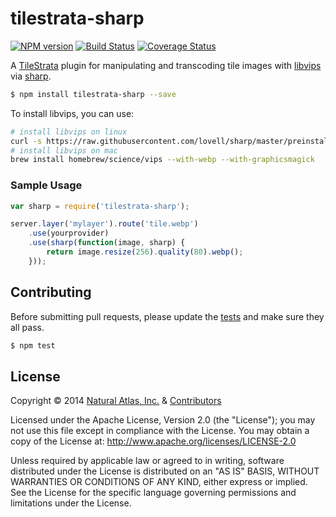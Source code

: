 # tilestrata-sharp
[![NPM version](http://img.shields.io/npm/v/tilestrata-sharp.svg?style=flat)](https://www.npmjs.org/package/tilestrata-sharp)
[![Build Status](https://travis-ci.org/naturalatlas/tilestrata-sharp.svg)](https://travis-ci.org/naturalatlas/tilestrata-sharp)
[![Coverage Status](http://img.shields.io/codecov/c/github/naturalatlas/tilestrata-sharp/master.svg?style=flat)](https://codecov.io/github/naturalatlas/tilestrata-sharp)

A [TileStrata](https://github.com/naturalatlas/tilestrata) plugin for manipulating and transcoding tile images with [libvips](https://github.com/jcupitt/libvips) via [sharp](https://github.com/lovell/sharp).

```sh
$ npm install tilestrata-sharp --save
```

To install libvips, you can use:
```sh
# install libvips on linux
curl -s https://raw.githubusercontent.com/lovell/sharp/master/preinstall.sh | bash -
# install libvips on mac
brew install homebrew/science/vips --with-webp --with-graphicsmagick
```

### Sample Usage

```js
var sharp = require('tilestrata-sharp');

server.layer('mylayer').route('tile.webp')
    .use(yourprovider)
    .use(sharp(function(image, sharp) {
        return image.resize(256).quality(80).webp();
    }));
```

## Contributing

Before submitting pull requests, please update the [tests](test) and make sure they all pass.

```sh
$ npm test
```

## License

Copyright &copy; 2014 [Natural Atlas, Inc.](https://github.com/naturalatlas) & [Contributors](https://github.com/naturalatlas/tilestrata-sharp/graphs/contributors)

Licensed under the Apache License, Version 2.0 (the "License"); you may not use this file except in compliance with the License. You may obtain a copy of the License at: http://www.apache.org/licenses/LICENSE-2.0

Unless required by applicable law or agreed to in writing, software distributed under the License is distributed on an "AS IS" BASIS, WITHOUT WARRANTIES OR CONDITIONS OF ANY KIND, either express or implied. See the License for the specific language governing permissions and limitations under the License.
